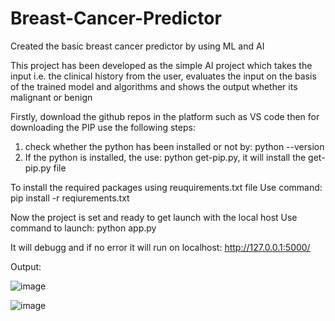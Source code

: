 # Breast-Cancer-Predictor
Created the basic breast cancer predictor by using ML and AI

This project has been developed as the simple AI project which takes the input i.e. the clinical history from the user, evaluates the input on the basis of the trained model and algorithms and shows the output whether its malignant or benign

Firstly, download the github repos in the platform such as VS code
then for downloading the PIP use the following steps:

1. check whether the python has been installed or not by: python --version
2. If the python is installed, the use: python get-pip.py, it will install the get-pip.py file

To install the required packages using reuquirements.txt file
Use command: pip install -r reqiurements.txt

Now the project is set and ready to get launch with the local host
Use command to launch: python app.py

It will debugg and if no error it will run on localhost: http://127.0.0.1:5000/

Output:

![image](https://github.com/SainiKhushi/Breast-Cancer-Predictor/assets/70426169/51f113af-4e1a-42cd-bdf7-48b2f2a25196)

![image](https://github.com/SainiKhushi/Breast-Cancer-Predictor/assets/70426169/ba2a889c-a6ef-41b0-a251-34530d70e2b5)

